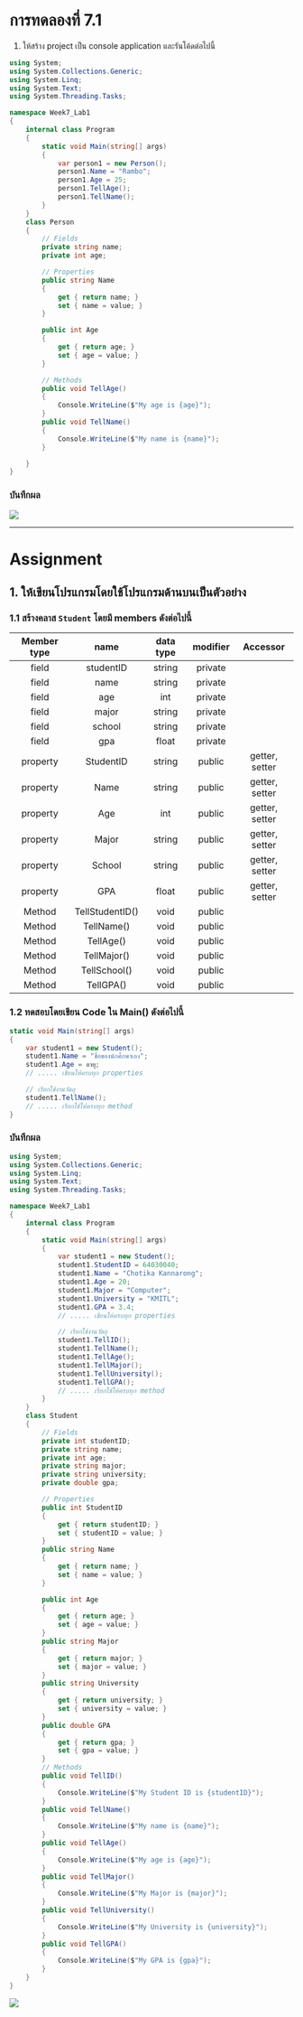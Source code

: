 # การทดลองที่ 7.1

1. ให้สร้าง project เป็น console application และรันโค้ดต่อไปนี้

``` c#
using System;
using System.Collections.Generic;
using System.Linq;
using System.Text;
using System.Threading.Tasks;

namespace Week7_Lab1
{
    internal class Program
    {
        static void Main(string[] args)
        {
            var person1 = new Person();
            person1.Name = "Rambo";
            person1.Age = 25;
            person1.TellAge();
            person1.TellName();
        }
    }
    class Person
    { 
        // Fields
        private string name;
        private int age;

        // Properties
        public string Name
        {
            get { return name; }
            set { name = value; }
        }

        public int Age
        {
            get { return age; }
            set { age = value; }
        }

        // Methods
        public void TellAge()
        {
            Console.WriteLine($"My age is {age}");
        }
        public void TellName()
        {
            Console.WriteLine($"My name is {name}");
        }

    }
}

```


### บันทึกผล
![](./images/7.1.png)




---

# Assignment
## 1. ให้เขียนโปรแกรมโดยใช้โปรแกรมด้านบนเป็นตัวอย่าง 

### 1.1 สร้างคลาส `Student` โดยมี members ดังต่อไปนี้


|Member type|     name   |data type|modifier | Accessor |
|:---------:|:----------:|:-------:|:-------:|:--------:|
|field      | studentID  | string  | private |          |
|field      | name       | string  | private |          |
|field      | age        | int     | private |          |
|field      | major      | string  | private |          |
|field      | school     | string  | private |          |
|field      | gpa        | float   | private |          |
|property   | StudentID  | string  | public  | getter, setter |
|property   | Name       | string  | public  | getter, setter |
|property   | Age        | int     | public  | getter, setter |
|property   | Major      | string  | public  | getter, setter |
|property   | School     | string  | public  | getter, setter |
|property   | GPA        | float   | public  | getter, setter |
|Method     | TellStudentID()     | void    | public  | |
|Method     | TellName()     | void    | public  | |
|Method     | TellAge()     | void    | public  | |
|Method     | TellMajor()     | void    | public  | |
|Method     | TellSchool()     | void    | public  | |
|Method     | TellGPA()     | void    | public  | |


### 1.2  ทดสอบโดยเขียน Code ใน Main() ดังต่อไปนี้

```cs
static void Main(string[] args)
{
    var student1 = new Student();
    student1.Name = "ชื่อของนักศึกษาเอง";
    student1.Age = อายุ;
    // ..... เขียนให้ครบทุก properties

    // เรียกใช้งานวัตถุ
    student1.TellName();
    // ..... เรียกใช้ให้ครบทุก method
}
```

### บันทึกผล
```cs
using System;
using System.Collections.Generic;
using System.Linq;
using System.Text;
using System.Threading.Tasks;

namespace Week7_Lab1
{
    internal class Program
    {
        static void Main(string[] args)
        {
            var student1 = new Student();
            student1.StudentID = 64030040;
            student1.Name = "Chotika Kannarong";
            student1.Age = 20;
            student1.Major = "Computer";
            student1.University = "KMITL";
            student1.GPA = 3.4;
            // ..... เขียนให้ครบทุก properties

            // เรียกใช้งานวัตถุ
            student1.TellID();
            student1.TellName();
            student1.TellAge();
            student1.TellMajor();
            student1.TellUniversity();
            student1.TellGPA();
            // ..... เรียกใช้ให้ครบทุก method
        }
    }
    class Student
    {
        // Fields
        private int studentID;
        private string name;
        private int age;
        private string major;
        private string university;
        private double gpa;

        // Properties
        public int StudentID
        {
            get { return studentID; }
            set { studentID = value; }
        }
        public string Name
        {
            get { return name; }
            set { name = value; }
        }

        public int Age
        {
            get { return age; }
            set { age = value; }
        }
        public string Major
        {
            get { return major; }
            set { major = value; }
        }
        public string University
        {
            get { return university; }
            set { university = value; }
        }
        public double GPA
        {
            get { return gpa; }
            set { gpa = value; }
        }
        // Methods
        public void TellID()
        {
            Console.WriteLine($"My Student ID is {studentID}");
        }
        public void TellName()
        {
            Console.WriteLine($"My name is {name}");
        }
        public void TellAge()
        {
            Console.WriteLine($"My age is {age}");
        }
        public void TellMajor()
        {
            Console.WriteLine($"My Major is {major}");
        }
        public void TellUniversity()
        {
            Console.WriteLine($"My University is {university}");
        }
        public void TellGPA()
        {
            Console.WriteLine($"My GPA is {gpa}");
        }
    }
}
```
![](./images/7.2.png)